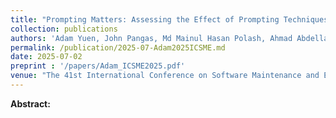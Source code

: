 ```yaml
---
title: "Prompting Matters: Assessing the Effect of Prompting Techniques on LLM-Generated Class Code"
collection: publications
authors: 'Adam Yuen, John Pangas, Md Mainul Hasan Polash, Ahmad Abdellatif'
permalink: /publication/2025-07-Adam2025ICSME.md
date: 2025-07-02
preprint : '/papers/Adam_ICSME2025.pdf'
venue: "The 41st International Conference on Software Maintenance and Evolution"
---
```

 **Abstract:**  
